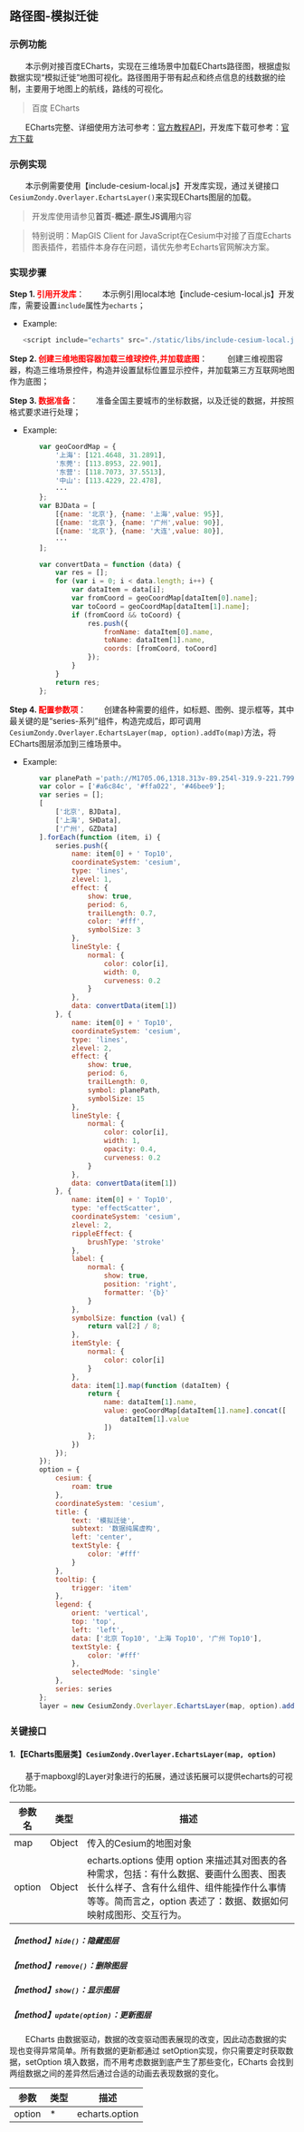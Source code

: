 ## 路径图-模拟迁徙

### 示例功能

&ensp;&ensp;&ensp;&ensp;本示例对接百度ECharts，实现在三维场景中加载ECharts路径图，根据虚拟数据实现“模拟迁徙”地图可视化。路径图用于带有起点和终点信息的线数据的绘制，主要用于地图上的航线，路线的可视化。

> 百度 ECharts

&ensp;&ensp;&ensp;&ensp;ECharts完整、详细使用方法可参考：<a href="http://echarts.baidu.com/api.html#echarts" target="_blank">官方教程API</a>，开发库下载可参考：<a href="http://echarts.baidu.com/download.html" target="_blank">官方下载</a>

### 示例实现

&ensp;&ensp;&ensp;&ensp;本示例需要使用【include-cesium-local.js】开发库实现，通过关键接口`CesiumZondy.Overlayer.EchartsLayer()`来实现ECharts图层的加载。

> 开发库使用请参见**首页**-**概述**-**原生JS调用**内容

> 特别说明：MapGIS Client for JavaScript在Cesium中对接了百度Echarts图表插件，若插件本身存在问题，请优先参考Echarts官网解决方案。

### 实现步骤

**Step 1. <font color=red>引用开发库</font>**：
&ensp;&ensp;&ensp;&ensp;本示例引用local本地【include-cesium-local.js】开发库，需要设置`include`属性为`echarts`；

* Example:
  ```javascript
  <script include="echarts" src="./static/libs/include-cesium-local.js"></script>
  ```

**Step 2. <font color=red>创建三维地图容器加载三维球控件,并加载底图</font>**：
&ensp;&ensp;&ensp;&ensp;  创建三维视图容器，构造三维场景控件，构造并设置鼠标位置显示控件，并加载第三方互联网地图作为底图；

**Step 3. <font color=red> 数据准备</font>**：
&ensp;&ensp;&ensp;&ensp;准备全国主要城市的坐标数据，以及迁徙的数据，并按照格式要求进行处理；

* Example:
    ``` javascript
        var geoCoordMap = {
            '上海': [121.4648, 31.2891],
            '东莞': [113.8953, 22.901],
            '东营': [118.7073, 37.5513],
            '中山': [113.4229, 22.478],
            ···
        };
        var BJData = [
            [{name: '北京'}, {name: '上海',value: 95}],
            [{name: '北京'}, {name: '广州',value: 90}],
            [{name: '北京'}, {name: '大连',value: 80}],
            ···
        ];

        var convertData = function (data) {
            var res = [];
            for (var i = 0; i < data.length; i++) {
                var dataItem = data[i];
                var fromCoord = geoCoordMap[dataItem[0].name];
                var toCoord = geoCoordMap[dataItem[1].name];
                if (fromCoord && toCoord) {
                    res.push({
                        fromName: dataItem[0].name,
                        toName: dataItem[1].name,
                        coords: [fromCoord, toCoord]
                    });
                }
            }
            return res;
        };
    ```

**Step 4. <font color=red> 配置参数项</font>**：
&ensp;&ensp;&ensp;&ensp;创建各种需要的组件，如标题、图例、提示框等，其中最关键的是“series-系列”组件，构造完成后，即可调用`CesiumZondy.Overlayer.EchartsLayer(map, option).addTo(map)`方法，将ECharts图层添加到三维场景中。

* Example:
    ``` javascript
        var planePath ='path://M1705.06,1318.313v-89.254l-319.9-221.799l0.073-208.063c0.521-84.662-26.629-121.796-63.961-121.491c-37.332-0.305-64.482,36.829-63.961,121.491l0.073,208.063l-319.9,221.799v89.254l330.343-157.288l12.238,241.308l-134.449,92.931l0.531,42.034l175.125-42.917l175.125,42.917l0.531-42.034l-134.449-92.931l12.238-241.308L1705.06,1318.313z';
        var color = ['#a6c84c', '#ffa022', '#46bee9'];
        var series = [];
        [
            ['北京', BJData],
            ['上海', SHData],
            ['广州', GZData]
        ].forEach(function (item, i) {
            series.push({
                name: item[0] + ' Top10',
                coordinateSystem: 'cesium',
                type: 'lines',
                zlevel: 1,
                effect: {
                    show: true,
                    period: 6,
                    trailLength: 0.7,
                    color: '#fff',
                    symbolSize: 3
                },
                lineStyle: {
                    normal: {
                        color: color[i],
                        width: 0,
                        curveness: 0.2
                    }
                },
                data: convertData(item[1])
            }, {
                name: item[0] + ' Top10',
                coordinateSystem: 'cesium',
                type: 'lines',
                zlevel: 2,
                effect: {
                    show: true,
                    period: 6,
                    trailLength: 0,
                    symbol: planePath,
                    symbolSize: 15
                },
                lineStyle: {
                    normal: {
                        color: color[i],
                        width: 1,
                        opacity: 0.4,
                        curveness: 0.2
                    }
                },
                data: convertData(item[1])
            }, {
                name: item[0] + ' Top10',
                type: 'effectScatter',
                coordinateSystem: 'cesium',
                zlevel: 2,
                rippleEffect: {
                    brushType: 'stroke'
                },
                label: {
                    normal: {
                        show: true,
                        position: 'right',
                        formatter: '{b}'
                    }
                },
                symbolSize: function (val) {
                    return val[2] / 8;
                },
                itemStyle: {
                    normal: {
                        color: color[i]
                    }
                },
                data: item[1].map(function (dataItem) {
                    return {
                        name: dataItem[1].name,
                        value: geoCoordMap[dataItem[1].name].concat([
                            dataItem[1].value
                        ])
                    };
                })
            });
        });
        option = {
            cesium: {
                roam: true
            },
            coordinateSystem: 'cesium',
            title: {
                text: '模拟迁徙',
                subtext: '数据纯属虚构',
                left: 'center',
                textStyle: {
                    color: '#fff'
                }
            },
            tooltip: {
                trigger: 'item'
            },
            legend: {
                orient: 'vertical',
                top: 'top',
                left: 'left',
                data: ['北京 Top10', '上海 Top10', '广州 Top10'],
                textStyle: {
                    color: '#fff'
                },
                selectedMode: 'single'
            },
            series: series
        };
        layer = new CesiumZondy.Overlayer.EchartsLayer(map, option).addTo(map);
    ```


### 关键接口

#### 1.【ECharts图层类】`CesiumZondy.Overlayer.EchartsLayer(map, option)`

&ensp;&ensp;&ensp;&ensp;基于mapboxgl的Layer对象进行的拓展，通过该拓展可以提供echarts的可视化功能。

| 参数名  | 类型   | 描述                                                         |
| ------- | ------ | ------------------------------------------------------------ |
| map     | Object | 传入的Cesium的地图对象                                     |
| option | Object | echarts.options 使用 option 来描述其对图表的各种需求，包括：有什么数据、要画什么图表、图表长什么样子、含有什么组件、组件能操作什么事情等等。简而言之，option 表述了：数据、数据如何映射成图形、交互行为。 |

##### 【method】`hide()`：隐藏图层

##### 【method】`remove()`：删除图层

##### 【method】`show()`：显示图层

##### 【method】`update(option)`：更新图层

&ensp;&ensp;&ensp;&ensp;ECharts 由数据驱动，数据的改变驱动图表展现的改变，因此动态数据的实现也变得异常简单。所有数据的更新都通过 setOption实现，你只需要定时获取数据，setOption 填入数据，而不用考虑数据到底产生了那些变化，ECharts 会找到两组数据之间的差异然后通过合适的动画去表现数据的变化。

| 参数   | 类型 | 描述           |
| ------ | ---- | -------------- |
| option | *    | echarts.option |
